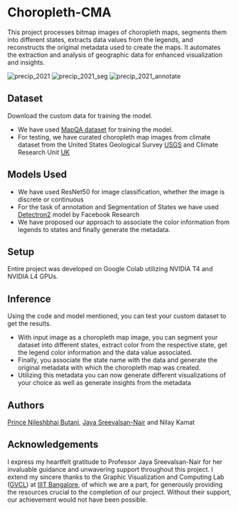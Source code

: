 
# Choropleth-CMA

This project processes bitmap images of choropleth maps, segments them into different states, extracts data values from the legends, and reconstructs the original metadata used to create the maps. It automates the extraction and analysis of geographic data for enhanced visualization and insights.


![precip_2021](https://github.com/GVCL/Choropleth-CMA/assets/111348225/d19dbb11-5326-46b0-a2d6-142477c4d3c4)
![precip_2021_seg](https://github.com/GVCL/Choropleth-CMA/assets/111348225/39db9ee7-20f0-4153-bee2-2c0215a4d3e5)
![precip_2021_annotate](https://github.com/GVCL/Choropleth-CMA/assets/111348225/3965eb00-af7a-4c83-be8b-4bdc78c14a60)

## Dataset

Download the custom data for training the model.  
- We have used [MapQA dataset](https://buckeyemailosu-my.sharepoint.com/personal/chang_1692_buckeyemail_osu_edu/_layouts/15/onedrive.aspx?id=%2Fpersonal%2Fchang%5F1692%5Fbuckeyemail%5Fosu%5Fedu%2FDocuments%2FMapQA&ga=1) for training the model.  
- For testing, we have curated choropleth map images from climate dataset from the United States Geological Survey [USGS](https://www.usgs.gov/) and Climate Research Unit [UK](https://www.uea.ac.uk/web/groups-and-centres/climatic-research-unit/data)

## Models Used  
- We have used ResNet50 for image classification, whether the image is discrete or continuous
- For the task of annotation and Segmentation of States we have used [Detectron2](https://github.com/facebookresearch/detectron2) model by Facebook Research
- We have proposed our approach to associate the color information from legends to states and finally generate the metadata.
## Setup

Entire project was developed on Google Colab utilizing NVIDIA T4 and NVIDIA L4 GPUs. 
## Inference

Using the code and model mentioned, you can test your custom dataset to get the results.  
- With input image as a choropleth map image, you can segment your dataset into different states, extract color from the respective state, get the legend color information and the data value associated.  
- Finally, you associate the state name with the data and generate the original metadata with which the choropleth map was created.
- Utilizing this metadata you can now generate different visualizations of your choice as well as generate insights from the metadata


## Authors

[Prince Nileshbhai Butani](https://www.linkedin.com/in/princebutani/), [Jaya Sreevalsan-Nair](https://www.linkedin.com/in/jayanair/) and Nilay Kamat
## Acknowledgements

I express my heartfelt gratitude to Professor Jaya Sreevalsan-Nair for her invaluable guidance and unwavering support throughout this project. I extend my sincere thanks to the Graphic Visualization and Computing Lab ([GVCL](https://www.iiitb.ac.in/GVCL/)) at [IIIT Bangalore](https://iiitb.ac.in/), of which we are a part, for generously providing the resources crucial to the completion of our project. Without their support, our achievement would not have been possible.
